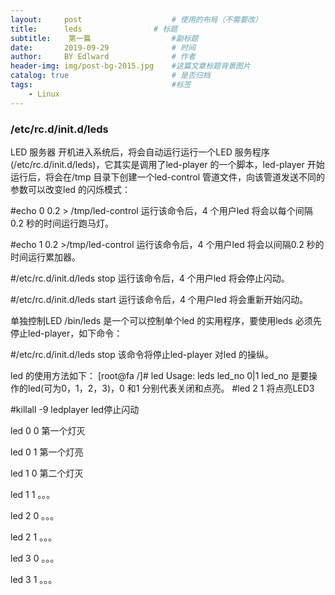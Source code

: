 ```yaml
---
layout:     post                    # 使用的布局（不需要改）
title:      leds                # 标题 
subtitle:    第一篇                  #副标题
date:       2019-09-29              # 时间
author:     BY Edlward              # 作者
header-img: img/post-bg-2015.jpg    #这篇文章标题背景图片
catalog: true                       # 是否归档
tags:                               #标签
    - Linux
---
```

### /etc/rc.d/init.d/leds

LED 服务器
开机进入系统后，将会自动运行运行一个LED 服务程序(/etc/rc.d/init.d/leds)，它其实是调用了led-player 的一个脚本，led-player 开始运行后，将会在/tmp 目录下创建一个led-control 管道文件，向该管道发送不同的参数可以改变led 的闪烁模式：


#echo 0 0.2 > /tmp/led-control
运行该命令后，4 个用户led 将会以每个间隔0.2 秒的时间运行跑马灯。


#echo 1 0.2 >/tmp/led-control
运行该命令后，4 个用户led 将会以间隔0.2 秒的时间运行累加器。


#/etc/rc.d/init.d/leds stop
运行该命令后，4 个用户led 将会停止闪动。


#/etc/rc.d/init.d/leds start
运行该命令后，4 个用户led 将会重新开始闪动。

 

单独控制LED
/bin/leds 是一个可以控制单个led 的实用程序，要使用leds 必须先停止led-player，如下命令：


#/etc/rc.d/init.d/leds stop
该命令将停止led-player 对led 的操纵。

 

led 的使用方法如下：
[root@fa /]# led
Usage: leds led_no 0|1
led_no 是要操作的led(可为0，1，2，3)，0 和1 分别代表关闭和点亮。
#led 2 1
将点亮LED3

 

 

#killall -9 ledplayer led停止闪动

 

led 0 0   第一个灯灭

led 0 1   第一个灯亮

led 1 0   第二个灯灭

led 1 1   。。。

led 2 0   。。。

led 2 1   。。。

led 3 0   。。。

led 3 1   。。。
